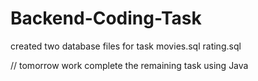 # Backend-Coding-Task
created two database files for task
movies.sql
rating.sql

// tomorrow work complete the remaining task using Java
